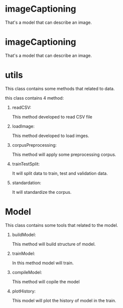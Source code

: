 # imageCaptioning
That's  a model that can describe an image.

# imageCaptioning
That's  a model that can describe an image.

# utils 

This class contains some methods that related to data.

this class contains 4 method:

  1) readCSV:
  
      This method developed to read CSV file
    
  2) loadImage:

      This method developed to load imges.
  
  3) corpusPreprocessing:
      
      This method will apply some preprocessing corpus.
      
  4) trainTestSplit:
      
      It will split data to train, test and validation data.
      
  5) standardation:
  
      It will standardize the corpus.


# Model

This class contains some tools that related to the model.

  1) buildModel:
      
      This method will build structure of model.
      
  2) trainModel:
  
      In this method model will train.
      
  3) compileModel:
      
      This method will copile the model
      
  4) plotHistory:
  
      This model will plot the history of model in the train.
